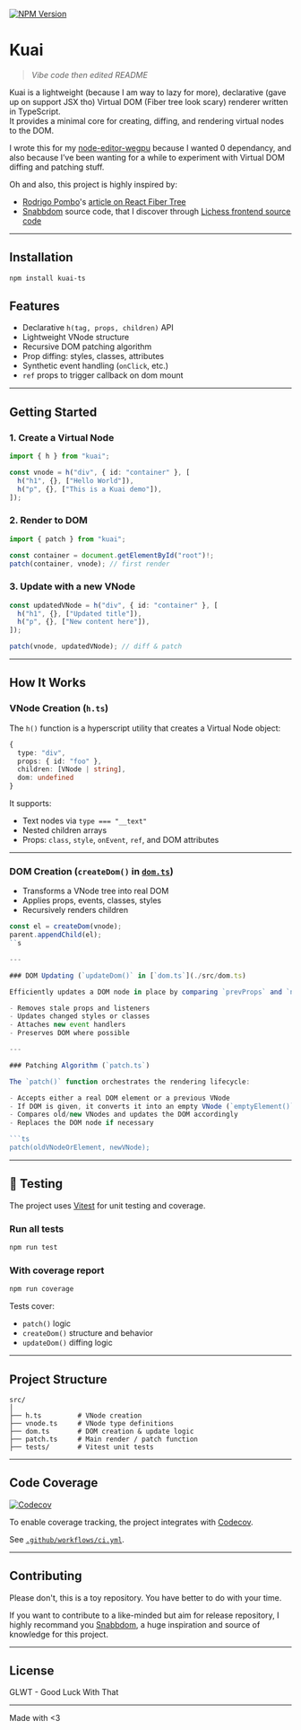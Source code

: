 [![NPM Version](https://img.shields.io/npm/v/kuai-ts?labelColor=%23f1f1f1&color=%23CC3534)](https://www.npmjs.com/package/kuai-ts)

# Kuai

> _Vibe code then edited README_

Kuai is a lightweight (because I am way to lazy for more), declarative (gave up on support JSX tho) Virtual DOM (Fiber tree look scary) renderer written in TypeScript.  
It provides a minimal core for creating, diffing, and rendering virtual nodes to the DOM.

I wrote this for my [node-editor-wegpu](https://github.com/melvi-l/node-editor-webgpu) because I wanted 0 dependancy, and also because I’ve been wanting for a while to experiment with Virtual DOM diffing and patching stuff.

Oh and also, this project is highly inspired by:

- [Rodrigo Pombo](https://github.com/pomber)'s [ article on React Fiber Tree](https://pomb.us/build-your-own-react/)
- [Snabbdom](https://github.com/snabbdom/snabbdom/tree/master) source code, that I discover through [Lichess frontend source code](https://github.com/lichess-org/lila/blob/2e653ad1e2b9fad31b4a092394019ef8fafdedb8/package.json#L44)

---

## Installation

```bash
npm install kuai-ts
```

## Features

- Declarative `h(tag, props, children)` API
- Lightweight VNode structure
- Recursive DOM patching algorithm
- Prop diffing: styles, classes, attributes
- Synthetic event handling (`onClick`, etc.)
- `ref` props to trigger callback on dom mount

---

## Getting Started

### 1. Create a Virtual Node

```ts
import { h } from "kuai";

const vnode = h("div", { id: "container" }, [
  h("h1", {}, ["Hello World"]),
  h("p", {}, ["This is a Kuai demo"]),
]);
```

### 2. Render to DOM

```ts
import { patch } from "kuai";

const container = document.getElementById("root")!;
patch(container, vnode); // first render
```

### 3. Update with a new VNode

```ts
const updatedVNode = h("div", { id: "container" }, [
  h("h1", {}, ["Updated title"]),
  h("p", {}, ["New content here"]),
]);

patch(vnode, updatedVNode); // diff & patch
```

---

## How It Works

### VNode Creation (`h.ts`)

The `h()` function is a hyperscript utility that creates a Virtual Node object:

```ts
{
  type: "div",
  props: { id: "foo" },
  children: [VNode | string],
  dom: undefined
}
```

It supports:

- Text nodes via `type === "__text"`
- Nested children arrays
- Props: `class`, `style`, `onEvent`, `ref`, and DOM attributes

---

### DOM Creation (`createDom()` in [`dom.ts`](./src/dom.ts))

- Transforms a VNode tree into real DOM
- Applies props, events, classes, styles
- Recursively renders children

````ts
const el = createDom(vnode);
parent.appendChild(el);
``s

---

### DOM Updating (`updateDom()` in [`dom.ts`](./src/dom.ts)

Efficiently updates a DOM node in place by comparing `prevProps` and `nextProps`:

- Removes stale props and listeners
- Updates changed styles or classes
- Attaches new event handlers
- Preserves DOM where possible

---

### Patching Algorithm (`patch.ts`)

The `patch()` function orchestrates the rendering lifecycle:

- Accepts either a real DOM element or a previous VNode
- If DOM is given, it converts it into an empty VNode (`emptyElement()`)
- Compares old/new VNodes and updates the DOM accordingly
- Replaces the DOM node if necessary

```ts
patch(oldVNodeOrElement, newVNode);
````

---

## 🧪 Testing

The project uses [Vitest](https://vitest.dev) for unit testing and coverage.

### Run all tests

```bash
npm run test
```

### With coverage report

```bash
npm run coverage
```

Tests cover:

- `patch()` logic
- `createDom()` structure and behavior
- `updateDom()` diffing logic

---

## Project Structure

```
src/
│
├── h.ts         # VNode creation
├── vnode.ts     # VNode type definitions
├── dom.ts       # DOM creation & update logic
├── patch.ts     # Main render / patch function
├── tests/       # Vitest unit tests
```

---

## Code Coverage

[![Codecov](https://img.shields.io/codecov/c/github/melvi-l/kuai-ts)](https://app.codecov.io/github/melvi-l/kuai-ts/tree/main)

To enable coverage tracking, the project integrates with [Codecov](https://codecov.io).

See [`.github/workflows/ci.yml`](./.github/workflows/test.yml).

---

## Contributing

Please don't, this is a toy repository. You have better to do with your time.

If you want to contribute to a like-minded but aim for release repository, I highly recommand you [Snabbdom](https://github.com/snabbdom/snabbdom/tree/master), a huge inspiration and source of knowledge for this project.

---

## License

GLWT - Good Luck With That

---

Made with <3
